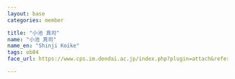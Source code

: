 ```yaml
---
layout: base
categories: member

title: "小池 真司"
name: "小池 真司"
name_en: "Shinji Koike"
tags: ob04
face_url: https://www.cps.im.dendai.ac.jp/index.php?plugin=attach&refer=Members&openfile=nowprinting.png

---
```


